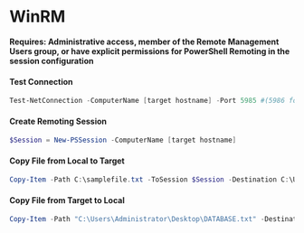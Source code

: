 # WinRM

**Requires: Administrative access, member of the Remote Management Users group, or have explicit permissions for PowerShell Remoting in the session configuration**

#### **Test Connection**

```powershell
Test-NetConnection -ComputerName [target hostname] -Port 5985 #(5986 for https)
```

#### Create Remoting Session

```powershell
$Session = New-PSSession -ComputerName [target hostname]
```

#### Copy File from Local to Target

```powershell
Copy-Item -Path C:\samplefile.txt -ToSession $Session -Destination C:\Users\Administrator\Desktop\

```

#### Copy File from Target to Local

```powershell
Copy-Item -Path "C:\Users\Administrator\Desktop\DATABASE.txt" -Destination C:\ -FromSession $Session

```

